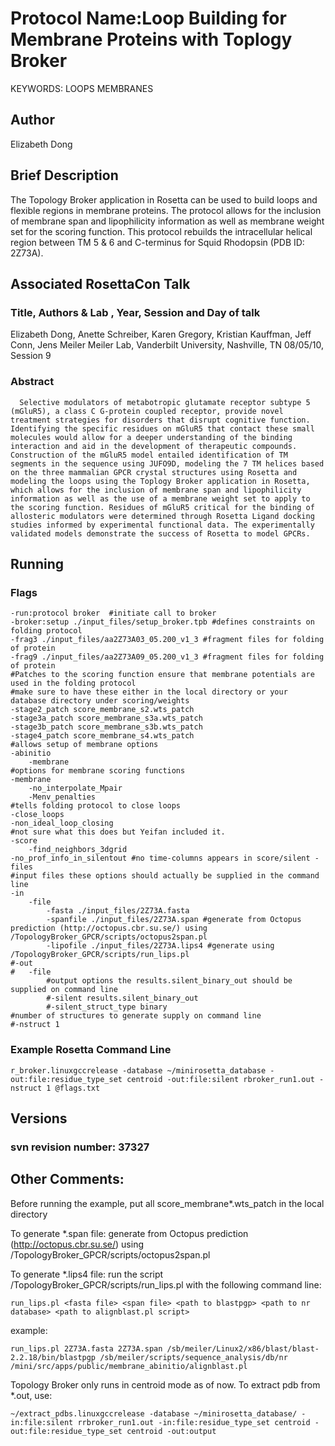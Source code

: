 # Protocol Name:Loop Building for Membrane Proteins with Toplogy Broker

KEYWORDS: LOOPS MEMBRANES

## Author
Elizabeth Dong


## Brief Description
The Topology Broker application in Rosetta can be used to build loops and flexible regions in membrane proteins. The protocol allows for the inclusion of membrane span and lipophilicity information as well as membrane weight set for the scoring function. This protocol rebuilds the intracellular helical region between TM 5 & 6 and C-terminus for Squid Rhodopsin (PDB ID: 2Z73A).


## Associated RosettaCon Talk 

### Title, Authors & Lab , Year, Session and Day of talk
  Elizabeth Dong, Anette Schreiber, Karen Gregory, Kristian Kauffman, Jeff Conn, Jens Meiler
  Meiler Lab, Vanderbilt University, Nashville, TN
  08/05/10, Session 9
  
### Abstract
	  Selective modulators of metabotropic glutamate receptor subtype 5 (mGluR5), a class C G-protein coupled receptor, provide novel treatment strategies for disorders that disrupt cognitive function. Identifying the specific residues on mGluR5 that contact these small molecules would allow for a deeper understanding of the binding interaction and aid in the development of therapeutic compounds. Construction of the mGluR5 model entailed identification of TM segments in the sequence using JUFO9D, modeling the 7 TM helices based on the three mammalian GPCR crystal structures using Rosetta and modeling the loops using the Toplogy Broker application in Rosetta, which allows for the inclusion of membrane span and lipophilicity information as well as the use of a membrane weight set to apply to the scoring function. Residues of mGluR5 critical for the binding of allosteric modulators were determined through Rosetta Ligand docking studies informed by experimental functional data. The experimentally validated models demonstrate the success of Rosetta to model GPCRs.
 
## Running

### Flags 
```
-run:protocol broker  #initiate call to broker
-broker:setup ./input_files/setup_broker.tpb #defines constraints on folding protocol
-frag3 ./input_files/aa2Z73A03_05.200_v1_3 #fragment files for folding of protein
-frag9 ./input_files/aa2Z73A09_05.200_v1_3 #fragment files for folding of protein
#Patches to the scoring function ensure that membrane potentials are used in the folding protocol
#make sure to have these either in the local directory or your database directory under scoring/weights
-stage2_patch score_membrane_s2.wts_patch
-stage3a_patch score_membrane_s3a.wts_patch
-stage3b_patch score_membrane_s3b.wts_patch
-stage4_patch score_membrane_s4.wts_patch
#allows setup of membrane options
-abinitio
	-membrane
#options for membrane scoring functions
-membrane
	-no_interpolate_Mpair
	-Menv_penalties
#tells folding protocol to close loops
-close_loops
-non_ideal_loop_closing
#not sure what this does but Yeifan included it.
-score
	-find_neighbors_3dgrid
-no_prof_info_in_silentout #no time-columns appears in score/silent - files
#input files these options should actually be supplied in the command line
-in
	-file
		-fasta ./input_files/2Z73A.fasta
		-spanfile ./input_files/2Z73A.span #generate from Octopus prediction (http://octopus.cbr.su.se/) using /TopologyBroker_GPCR/scripts/octopus2span.pl
		-lipofile ./input_files/2Z73A.lips4 #generate using /TopologyBroker_GPCR/scripts/run_lips.pl
#-out
#	-file
		#output options the results.silent_binary_out should be supplied on command line
		#-silent results.silent_binary_out
		#-silent_struct_type binary
#number of structures to generate supply on command line
#-nstruct 1
```

### Example Rosetta Command Line
```
r_broker.linuxgccrelease -database ~/minirosetta_database -out:file:residue_type_set centroid -out:file:silent rbroker_run1.out -nstruct 1 @flags.txt
```


## Versions
### svn revision number: 37327

## Other Comments: 
Before running the example, put all score_membrane*.wts_patch in the local directory

To generate *.span file: 
generate from Octopus prediction (http://octopus.cbr.su.se/) using /TopologyBroker_GPCR/scripts/octopus2span.pl

To generate *.lips4 file:
run the script /TopologyBroker_GPCR/scripts/run_lips.pl with the following command line:
```
run_lips.pl <fasta file> <span file> <path to blastpgp> <path to nr database> <path to alignblast.pl script>
```
example: 
```
run_lips.pl 2Z73A.fasta 2Z73A.span /sb/meiler/Linux2/x86/blast/blast-2.2.18/bin/blastpgp /sb/meiler/scripts/sequence_analysis/db/nr /mini/src/apps/public/membrane_abinitio/alignblast.pl 
```

Topology Broker only runs in centroid mode as of now. To extract pdb from *.out, use:
```
~/extract_pdbs.linuxgccrelease -database ~/minirosetta_database/ -in:file:silent rrbroker_run1.out -in:file:residue_type_set centroid -out:file:residue_type_set centroid -out:output
```
